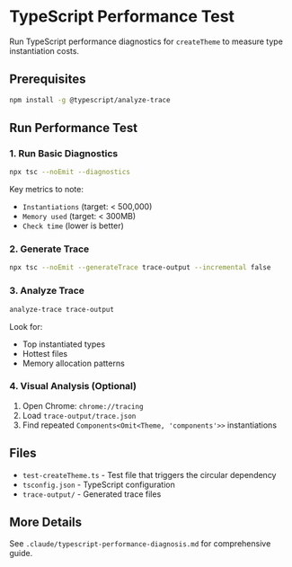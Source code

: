 # TypeScript Performance Test

Run TypeScript performance diagnostics for `createTheme` to measure type instantiation costs.

## Prerequisites

```bash
npm install -g @typescript/analyze-trace
```

## Run Performance Test

### 1. Run Basic Diagnostics

```bash
npx tsc --noEmit --diagnostics
```

Key metrics to note:
- `Instantiations` (target: < 500,000)
- `Memory used` (target: < 300MB)
- `Check time` (lower is better)

### 2. Generate Trace

```bash
npx tsc --noEmit --generateTrace trace-output --incremental false
```

### 3. Analyze Trace

```bash
analyze-trace trace-output
```

Look for:
- Top instantiated types
- Hottest files
- Memory allocation patterns

### 4. Visual Analysis (Optional)

1. Open Chrome: `chrome://tracing`
2. Load `trace-output/trace.json`
3. Find repeated `Components<Omit<Theme, 'components'>>` instantiations

## Files

- `test-createTheme.ts` - Test file that triggers the circular dependency
- `tsconfig.json` - TypeScript configuration
- `trace-output/` - Generated trace files

## More Details

See `.claude/typescript-performance-diagnosis.md` for comprehensive guide.
